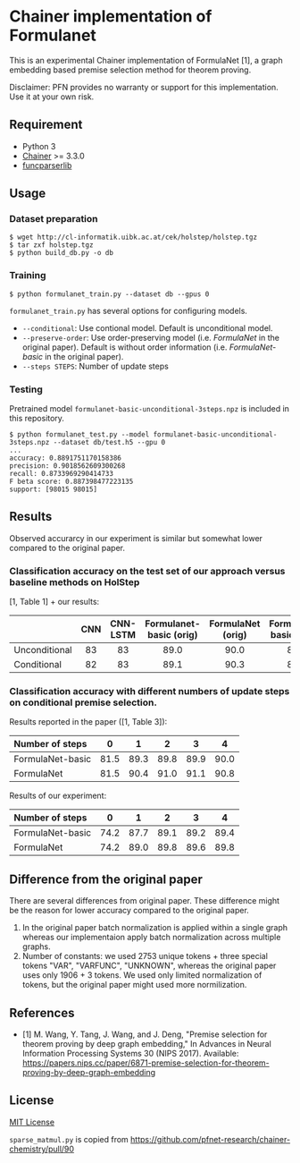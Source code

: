 # Chainer implementation of Formulanet

This is an experimental Chainer implementation of FormulaNet [1], a graph embedding based
premise selection method for theorem proving.

Disclaimer: PFN provides no warranty or support for this implementation. Use it at your own risk.

## Requirement

* Python 3
* [Chainer](https://chainer.org/) >= 3.3.0
* [funcparserlib](https://pypi.python.org/pypi/funcparserlib/)

## Usage

### Dataset preparation

```
$ wget http://cl-informatik.uibk.ac.at/cek/holstep/holstep.tgz
$ tar zxf holstep.tgz
$ python build_db.py -o db
```

### Training

```
$ python formulanet_train.py --dataset db --gpus 0
```

`formulanet_train.py` has several options for configuring models.

* `--conditional`: Use contional model. Default is unconditional model.
* `--preserve-order`: Use order-preserving model (i.e. *FormulaNet* in the original paper). Default is without order information (i.e. *FormulaNet-basic* in the original paper).
* `--steps STEPS`: Number of update steps

### Testing

Pretrained model `formulanet-basic-unconditional-3steps.npz` is included in this repository.

```
$ python formulanet_test.py --model formulanet-basic-unconditional-3steps.npz --dataset db/test.h5 --gpu 0
...
accuracy: 0.8891751170158386
precision: 0.9018562609300268
recall: 0.8733969290414733
F beta score: 0.887398477223135
support: [98015 98015]
```

## Results

Observed accurarcy in our experiment is similar but somewhat lower compared to the original paper.

### Classification accuracy on the test set of our approach versus baseline methods on HolStep

[1, Table 1] + our results:

|  | CNN | CNN-LSTM | Formulanet-basic (orig) | FormulaNet (orig) | Formulanet-basic (ours) | Formulanet (ours) |
|:-|:---:|:--------:|:-----------------------:|:-----------------:|:-----------------------:|:-----------------:|
|Unconditional | 83 | 83 | 89.0 | 90.0 | 89.9 | 89.9
|Conditional   | 82 | 83 | 89.1 | 90.3 | 89.4 | 89.8

### Classification accuracy with different numbers of update steps on conditional premise selection.

Results reported in the paper ([1, Table 3]):

|Number of steps  | 0  | 1  | 2  | 3  | 4  |
|:----------------|:--:|:--:|:--:|:--:|:--:|
|FormulaNet-basic |81.5|89.3|89.8|89.9|90.0|
|FormulaNet       |81.5|90.4|91.0|91.1|90.8|

Results of our experiment:

|Number of steps  | 0  | 1  | 2  | 3  | 4  |
|:----------------|:--:|:--:|:--:|:--:|:--:|
|FormulaNet-basic |74.2|87.7|89.1|89.2|89.4|
|FormulaNet       |74.2|89.0|89.8|89.6|89.8|

## Difference from the original paper

There are several differences from original paper.
These difference might be the reason for lower accuracy compared to the original paper.

1. In the original paper batch normalization is applied within a single graph whereas our implementaion
   apply batch normalization across multiple graphs.
2. Number of constants: we used 2753 unique tokens + three special tokens "VAR", "VARFUNC", "UNKNOWN",
   whereas the original paper uses only 1906 + 3 tokens.
   We used only limited normalization of tokens, but the original paper might used more normilization.

## References

* [1] M. Wang, Y. Tang, J. Wang, and J. Deng, "Premise selection for theorem proving by deep graph embedding," In Advances in Neural Information Processing Systems 30 (NIPS 2017). Available: https://papers.nips.cc/paper/6871-premise-selection-for-theorem-proving-by-deep-graph-embedding

## License

[MIT License](LICENSE)

`sparse_matmul.py` is copied from https://github.com/pfnet-research/chainer-chemistry/pull/90
